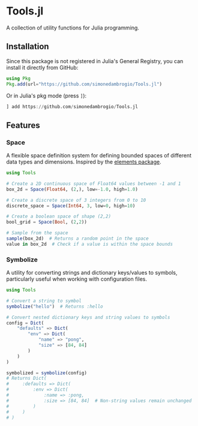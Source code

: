 # Tools.jl

A collection of utility functions for Julia programming.

## Installation

Since this package is not registered in Julia's General Registry, you can install it directly from GitHub:

```julia
using Pkg
Pkg.add(url="https://github.com/simonedambrogio/Tools.jl")
```

Or in Julia's pkg mode (press `]`):
```julia
] add https://github.com/simonedambrogio/Tools.jl
```

## Features

### Space

A flexible space definition system for defining bounded spaces of different data types and dimensions. Inspired by the [elements package](https://github.com/danijar/elements/blob/main/elements/space.py).

```julia
using Tools

# Create a 2D continuous space of Float64 values between -1 and 1
box_2d = Space(Float64, (2,), low=-1.0, high=1.0)

# Create a discrete space of 3 integers from 0 to 10
discrete_space = Space(Int64, 3, low=0, high=10)

# Create a boolean space of shape (2,2)
bool_grid = Space(Bool, (2,2))

# Sample from the space
sample(box_2d)  # Returns a random point in the space
value in box_2d  # Check if a value is within the space bounds
```

### Symbolize

A utility for converting strings and dictionary keys/values to symbols, particularly useful when working with configuration files.

```julia
using Tools

# Convert a string to symbol
symbolize("hello")  # Returns :hello

# Convert nested dictionary keys and string values to symbols
config = Dict(
    "defaults" => Dict(
        "env" => Dict(
            "name" => "pong",
            "size" => [84, 84]
        )
    )
)

symbolized = symbolize(config)
# Returns Dict(
#     :defaults => Dict(
#         :env => Dict(
#             :name => :pong,
#             :size => [84, 84]  # Non-string values remain unchanged
#         )
#     )
# )
```

